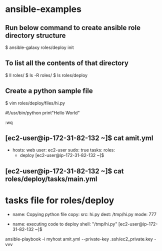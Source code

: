 # ansible-examples


## Run below command to create ansible role directory structure
$ ansible-galaxy roles/deploy init
## To list all the contents of that directory
$ ll roles/
$ ls -R roles/
$ ls roles/deploy

## Create a python sample file
$ vim roles/deploy/files/hi.py

#!/usr/bin/python
print"Hello World"

:wq
##

[ec2-user@ip-172-31-82-132 ~]$ cat amit.yml
---
- hosts: web
  user: ec2-user
  sudo: true
  tasks:
  roles:
    - deploy
[ec2-user@ip-172-31-82-132 ~]$


[ec2-user@ip-172-31-82-132 ~]$ cat roles/deploy/tasks/main.yml
---
# tasks file for roles/deploy
- name: Copying python file
  copy:
    src: hi.py
    dest: /tmp/hi.py
    mode: 777

- name: executing code to deploy
  shell: "/tmp/hi.py"
[ec2-user@ip-172-31-82-132 ~]$

ansible-playbook -i myhost amit.yml --private-key .ssh/ec2_private.key -vvv
